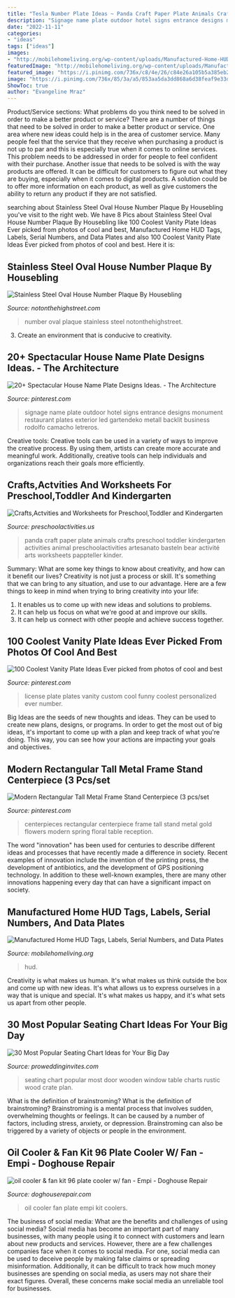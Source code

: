 ```yaml
---
title: "Tesla Number Plate Ideas ~ Panda Craft Paper Plate Animals Crafts Preschool Toddler Kindergarten Activities Animal Preschoolactivities Artesanato Basteln Bear Activité Arts Worksheets Pappteller Kinder"
description: "Signage name plate outdoor hotel signs entrance designs monument restaurant plates exterior led gartendeko metall backlit business rodolfo camacho letreros"
date: "2022-11-11"
categories:
- "ideas"
tags: ["ideas"]
images:
- "http://mobilehomeliving.org/wp-content/uploads/Manufactured-Home-HUD-Tags-Labels-Serial-Numbers-and-Data-Plates.png"
featuredImage: "http://mobilehomeliving.org/wp-content/uploads/Manufactured-Home-HUD-Tags-Labels-Serial-Numbers-and-Data-Plates.png"
featured_image: "https://i.pinimg.com/736x/c8/4e/26/c84e26a105b5a385eb20bc74fb03d9ee.jpg"
image: "https://i.pinimg.com/736x/85/3a/a5/853aa5da3dd868a6d38feaf9e33d12ae.jpg"
ShowToc: true
author: "Evangeline Mraz"
---
```



Product/Service sections: What problems do you think need to be solved in order to make a better product or service?
There are a number of things that need to be solved in order to make a better product or service. One area where new ideas could help is in the area of customer service. Many people feel that the service that they receive when purchasing a product is not up to par and this is especially true when it comes to online services. This problem needs to be addressed in order for people to feel confident with their purchase. Another issue that needs to be solved is with the way products are offered. It can be difficult for customers to figure out what they are buying, especially when it comes to digital products. A solution could be to offer more information on each product, as well as give customers the ability to return any product if they are not satisfied.

	

		
searching about Stainless Steel Oval House Number Plaque By Housebling you've visit to the right web. We have 8 Pics about Stainless Steel Oval House Number Plaque By Housebling like 100 Coolest Vanity Plate Ideas Ever picked from photos of cool and best, Manufactured Home HUD Tags, Labels, Serial Numbers, and Data Plates and also 100 Coolest Vanity Plate Ideas Ever picked from photos of cool and best. Here it is:
		
    
## Stainless Steel Oval House Number Plaque By Housebling

<img loading=lazy src="https://cdn.notonthehighstreet.com/system/product_images/images/000/818/197/original_stainless-steel-oval-house-number-plaque.jpg" onerror="this.onerror=null;this.src='https://tse2.mm.bing.net/th?id=OIP.AHgJYqwixzdmk5z76E7G6AHaFU&amp;pid=15.1';" alt="Stainless Steel Oval House Number Plaque By Housebling">

_Source: notonthehighstreet.com_

>number oval plaque stainless steel notonthehighstreet. 

	

3. Create an environment that is conducive to creativity.

    
## 20+ Spectacular House Name Plate Designs Ideas. - The Architecture

<img loading=lazy src="https://i.pinimg.com/736x/85/3a/a5/853aa5da3dd868a6d38feaf9e33d12ae.jpg" onerror="this.onerror=null;this.src='https://tse1.mm.bing.net/th?id=OIP.TP02D2vH15bU9QzvUGXyNwHaFj&amp;pid=15.1';" alt="20+ Spectacular House Name Plate Designs Ideas. - The Architecture">

_Source: pinterest.com_

>signage name plate outdoor hotel signs entrance designs monument restaurant plates exterior led gartendeko metall backlit business rodolfo camacho letreros. 

	

Creative tools:
Creative tools can be used in a variety of ways to improve the creative process. By using them, artists can create more accurate and meaningful work. Additionally, creative tools can help individuals and organizations reach their goals more efficiently.

    
## Crafts,Actvities And Worksheets For Preschool,Toddler And Kindergarten

<img loading=lazy src="http://www.preschoolactivities.us/wp-content/uploads/2017/03/paper-plate-panda-craft.jpg" onerror="this.onerror=null;this.src='https://tse4.mm.bing.net/th?id=OIP.6UXiQTIyWK5a5f4q_gMH_gHaNK&amp;pid=15.1';" alt="Crafts,Actvities and Worksheets for Preschool,Toddler and Kindergarten">

_Source: preschoolactivities.us_

>panda craft paper plate animals crafts preschool toddler kindergarten activities animal preschoolactivities artesanato basteln bear activité arts worksheets pappteller kinder. 

	

Summary: What are some key things to know about creativity, and how can it benefit our lives?
Creativity is not just a process or skill. It's something that we can bring to any situation, and use to our advantage. Here are a few things to keep in mind when trying to bring creativity into your life:
1. It enables us to come up with new ideas and solutions to problems.
2. It can help us focus on what we're good at and improve our skills.
3. It can help us connect with other people and achieve success together.

    
## 100 Coolest Vanity Plate Ideas Ever Picked From Photos Of Cool And Best

<img loading=lazy src="https://i.pinimg.com/736x/c8/4e/26/c84e26a105b5a385eb20bc74fb03d9ee.jpg" onerror="this.onerror=null;this.src='https://tse1.mm.bing.net/th?id=OIP.s2FqZLSdVjJRALS3qrLijwHaFV&amp;pid=15.1';" alt="100 Coolest Vanity Plate Ideas Ever picked from photos of cool and best">

_Source: pinterest.com_

>license plate plates vanity custom cool funny coolest personalized ever number. 

	

Big Ideas are the seeds of new thoughts and ideas. They can be used to create new plans, designs, or programs. In order to get the most out of big ideas, it's important to come up with a plan and keep track of what you're doing. This way, you can see how your actions are impacting your goals and objectives.

    
## Modern Rectangular Tall Metal Frame Stand Centerpiece (3 Pcs/set

<img loading=lazy src="https://i.pinimg.com/originals/0c/01/dc/0c01dc5d32cc3c7f40110b08e5c3ee95.jpg" onerror="this.onerror=null;this.src='https://tse2.mm.bing.net/th?id=OIP.GlsoU9WTjSkeX4s1cRXsiAHaNG&amp;pid=15.1';" alt="Modern Rectangular Tall Metal Frame Stand Centerpiece (3 pcs/set">

_Source: pinterest.com_

>centerpieces rectangular centerpiece frame tall stand metal gold flowers modern spring floral table reception. 

	

The word "innovation" has been used for centuries to describe different ideas and processes that have recently made a difference in society. Recent examples of innovation include the invention of the printing press, the development of antibiotics, and the development of GPS positioning technology. In addition to these well-known examples, there are many other innovations happening every day that can have a significant impact on society.

    
## Manufactured Home HUD Tags, Labels, Serial Numbers, And Data Plates

<img loading=lazy src="http://mobilehomeliving.org/wp-content/uploads/Manufactured-Home-HUD-Tags-Labels-Serial-Numbers-and-Data-Plates.png" onerror="this.onerror=null;this.src='https://tse4.mm.bing.net/th?id=OIP.txUp5mTiUE0r5a4Qh_P63QHaGN&amp;pid=15.1';" alt="Manufactured Home HUD Tags, Labels, Serial Numbers, and Data Plates">

_Source: mobilehomeliving.org_

>hud. 

	

Creativity is what makes us human. It's what makes us think outside the box and come up with new ideas. It's what allows us to express ourselves in a way that is unique and special. It's what makes us happy, and it's what sets us apart from other people.

    
## 30 Most Popular Seating Chart Ideas For Your Big Day

<img loading=lazy src="https://www.proweddinginvites.com/blog/wp-content/uploads/2019/12/01-17-600x1000.jpg" onerror="this.onerror=null;this.src='https://tse1.mm.bing.net/th?id=OIP.xQF1f3lOB7APwh6XMLiCYAHaMW&amp;pid=15.1';" alt="30 Most Popular Seating Chart Ideas for Your Big Day">

_Source: proweddinginvites.com_

>seating chart popular most door wooden window table charts rustic wood crate plan. 

	

What is the definition of brainstroming?
What is the definition of brainstroming? Brainstroming is a mental process that involves sudden, overwhelming thoughts or feelings. It can be caused by a number of factors, including stress, anxiety, or depression. Brainstroming can also be triggered by a variety of objects or people in the environment.

    
## Oil Cooler &amp; Fan Kit 96 Plate Cooler W/ Fan - Empi - Doghouse Repair

<img loading=lazy src="https://static.doghouserepair.com/images/products/thumbnails/2713158636.jpg" onerror="this.onerror=null;this.src='https://tse2.mm.bing.net/th?id=OIP.AvBso4VrLfZJxWEHeTV2PAAAAA&amp;pid=15.1';" alt="oil cooler &amp; fan kit 96 plate cooler w/ fan - Empi - Doghouse Repair">

_Source: doghouserepair.com_

>oil cooler fan plate empi kit coolers. 

	

The business of social media: What are the benefits and challenges of using social media?
Social media has become an important part of many businesses, with many people using it to connect with customers and learn about new products and services. However, there are a few challenges companies face when it comes to social media. For one, social media can be used to deceive people by making false claims or spreading misinformation. Additionally, it can be difficult to track how much money businesses are spending on social media, as users may not share their exact figures. Overall, these concerns make social media an unreliable tool for businesses.

